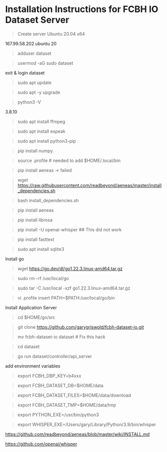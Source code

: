 # Installation Instructions for FCBH IO Dataset Server

> Create server Ubuntu 20.04 x64

167.99.58.202 ubuntu 20

> adduser dataset

> usermod -aG sudo dataset

exit & login dataset

> sudo apt update

> sudo apt -y upgrade

> python3 -V

3.8.10

> sudo apt install ffmpeg

> sudo apt install espeak

> sudo apt install python3-pip

> pip install numpy

> source .profile  # needed to add $HOME/.local/bin

> pip install aeneas -> failed

> wget https://raw.githubusercontent.com/readbeyond/aeneas/master/install_dependencies.sh

> bash install_dependencies.sh

> pip install aeneas

> pip install librosa

> pip install -U openai-whisper ## This did not work

> pip install fasttext

> sudo apt install sqlite3

Install go
> wget https://go.dev/dl/go1.22.3.linux-amd64.tar.gz

> sudo rm -rf /usr/local/go

> sudo tar -C /usr/local -xzf go1.22.3.linux-amd64.tar.gz

> vi .profile
insert PATH=$PATH:/usr/local/go/bin

Install Application Server
> cd $HOME/go/src

> git clone https://github.com/garygriswold/fcbh-dataset-io.git
> 
> mv fcbh-dataset-io dataset  # Fix this hack

> cd dataset

> go run dataset/controller/api_server

add environment variables
 
> export FCBH_DBP_KEY=b4xxx
 
> export FCBH_DATASET_DB=$HOME/data
 
> export FCBH_DATASET_FILES=$HOME/data/download
 
> export FCBH_DATASET_TMP=$HOME/data/tmp 

> export PYTHON_EXE=/usr/bin/python3

> export WHISPER_EXE=/Users/gary/Library/Python/3.9/bin/whisper

https://github.com/readbeyond/aeneas/blob/master/wiki/INSTALL.md

https://github.com/openai/whisper